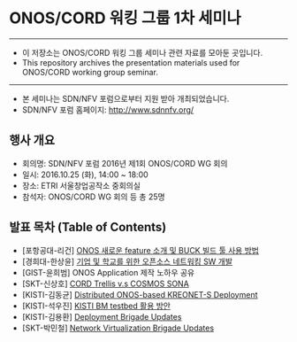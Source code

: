 # ONOS/CORD 워킹 그룹 1차 세미나
*****************************************************************

* 이 저장소는 ONOS/CORD 워킹 그룹 세미나 관련 자료를 모아둔 곳입니다.
* This repository archives the presentation materials used for ONOS/CORD working group seminar.

*****************************************************************

* 본 세미나는 SDN/NFV 포럼으로부터 지원 받아 개최되었습니다.
* SDN/NFV 포럼 홈페이지: http://www.sdnnfv.org/

## 행사 개요
* 회의명: SDN/NFV 포럼 2016년 제1회 ONOS/CORD WG 회의
* 일시: 2016.10.25 (화), 14:00 ~ 18:00
* 장소: ETRI 서울창업공작소 중회의실
* 참석자: ONOS/CORD WG 회의 등 총 25명

## 발표 목차 (Table of Contents)

* [포항공대-리건] [ONOS 새로운 feature 소개 및 BUCK 빌드 툴 사용 방법](https://docs.google.com/viewer?url=https://github.com/onos-kr/working-group-seminar/raw/master/2016/10.25/presentation/01.%20%5B%ED%8F%AC%ED%95%AD%EA%B3%B5%EB%8C%80-%EB%A6%AC%EA%B1%B4%5D%20ONOS%20%EC%83%88%EB%A1%9C%EC%9A%B4%20feature%20%EC%86%8C%EA%B0%9C%20%EB%B0%8F%20BUCK%20%EB%B9%8C%EB%93%9C%20%ED%88%B4%20%EC%82%AC%EC%9A%A9%20%EB%B0%A9%EB%B2%95.pdf)
* [경희대-한상윤] [기업 및 학교를 위한 오픈소스 네트워킹 SW 개발](https://docs.google.com/viewer?url=https://github.com/onos-kr/working-group-seminar/raw/master/2016/10.25/presentation/02.%20%5B%EA%B2%BD%ED%9D%AC%EB%8C%80-%ED%95%9C%EC%83%81%EC%9C%A4%5D%20%EA%B8%B0%EC%97%85%20%EB%B0%8F%20%ED%95%99%EA%B5%90%EB%A5%BC%20%EC%9C%84%ED%95%9C%20%EC%98%A4%ED%94%88%EC%86%8C%EC%8A%A4%20%EB%84%A4%ED%8A%B8%EC%9B%8C%ED%82%B9%20SW%20%EA%B0%9C%EB%B0%9C.pdf)
* [GIST-윤희범] ONOS Application 제작 노하우 공유
* [SKT-신상호] [CORD Trellis v.s COSMOS SONA](https://docs.google.com/viewer?url=https://github.com/onos-kr/working-group-seminar/raw/master/2016/10.25/presentation/04.%20%5BSKT-%EC%8B%A0%EC%83%81%ED%98%B8%5D%20CORD%20Trellis%20v.s%20COSMOS%20SONA.pdf)
* [KISTI-김동균] [Distributed ONOS-based KREONET-S Deployment](https://docs.google.com/viewer?url=https://github.com/onos-kr/working-group-seminar/raw/master/2016/10.25/presentation/05.%20%5BKISTI-%EA%B9%80%EB%8F%99%EA%B7%A0%5D%20Distributed%20ONOS-based%20KREONET-S%20Deployment.pdf)
* [KISTI-석우진] [KISTI BM testbed 활용 방안](https://docs.google.com/viewer?url=https://github.com/onos-kr/working-group-seminar/raw/master/2016/10.25/presentation/06.%20%5BKISTI-%EC%84%9D%EC%9A%B0%EC%A7%84%5D%20KISTI%20BM%20testbed%20%ED%99%9C%EC%9A%A9%20%EB%B0%A9%EC%95%88.pdf)
* [KISTI-김용환] [Deployment Brigade Updates](https://docs.google.com/viewer?url=https://github.com/onos-kr/working-group-seminar/raw/master/2016/10.25/presentation/07.%20%5BKISTI-%EA%B9%80%EC%9A%A9%ED%99%98%5D%20Deployment%20Brigade%20Updates.pdf)
* [SKT-박민철] [Network Virtualization Brigade Updates](https://docs.google.com/viewer?url=https://github.com/onos-kr/working-group-seminar/raw/master/2016/10.25/presentation/08.%20%5BSKT-%EB%B0%95%EB%AF%BC%EC%B2%A0%5D%20Virtualization%20Brigade%20Updates.pdf)
